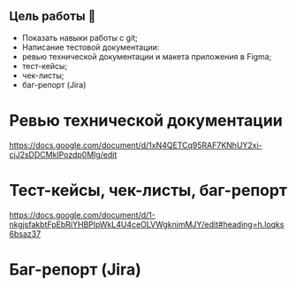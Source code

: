 ## Цель работы 🎯
- Показать навыки работы с git;
- Написание тестовой документации:
- ревью технической документации и макета приложения в Figma;
- тест-кейсы;
- чек-листы;
- баг-репорт (Jira)
# Ревью технической документации
https://docs.google.com/document/d/1xN4QETCq95RAF7KNhUY2xi-ciJ2sDDCMkIPozdp0Mlg/edit
# Тест-кейсы, чек-листы, баг-репорт 
https://docs.google.com/document/d/1-nkgjsfakbtFpEbRiYHBPlpWkL4U4ceOLVWgknjmMJY/edit#heading=h.loqks6bsaz37
# Баг-репорт (Jira)
